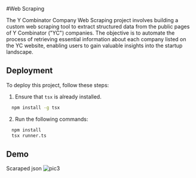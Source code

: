 
#Web Scraping

The Y Combinator Company Web Scraping project involves building a custom web scraping tool to extract structured data from the public pages of Y Combinator ("YC") companies. The objective is to automate the process of retrieving essential information about each company listed on the YC website, enabling users to gain valuable insights into the startup landscape.



 
## Deployment
To deploy this project, follow these steps:
1. Ensure that `tsx` is already installed.
```bash
  npm install -g tsx
```
2. Run the following commands:
   
```bash
  npm install
  tsx runner.ts
```


## Demo
Scaraped json 
 ![pic3](https://github.com/JithenderSolanki/WebExpo/assets/81504900/699420b2-03b4-42ff-be33-ad6468db67f6)


 



